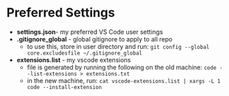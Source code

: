 # Preferred Settings

-   **settings.json**- my preferred VS Code user settings
-   **.gitignore_global** - global gitignore to apply to all repo
    -   to use this, store in user directory and run:
        `git config --global core.excludesfile ~/.gitignore_global`
-   **extensions.list** - my vscode extensions
    -   file is generated by running the following on the old machine:
        `code --list-extensions > extensions.txt`
    -   in the new machine, run: `cat vscode-extensions.list | xargs -L 1 code --install-extension`
